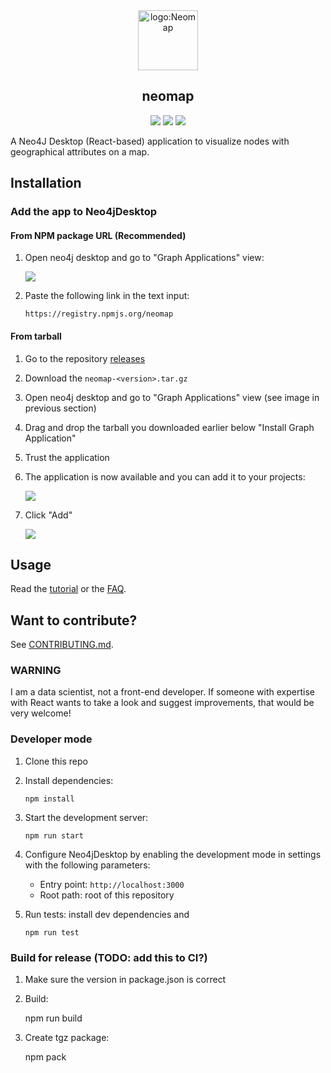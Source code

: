 <div align="center">
  <img alt="logo:Neomap" src="https://raw.githubusercontent.com/stellasia/neomap/master/public/icon.png" height="96" />
  <h2 align="center">neomap</h2>
  <p align="center">
    <a href="https://github.com/stellasia/neomap/actions"><img src="https://github.com/stellasia/neomap/workflows/Node%20CI/badge.svg" /></a>
    <a href="https://github.com/stellasia/neomap/releases/"><img src="https://img.shields.io/github/release/stellasia/neomap.svg" /></a>
    <a href="https://github.com/Naereen/StrapDown.js/graphs/commit-activity"><img src="https://img.shields.io/badge/Maintained%3F-yes-green.svg" /></a>
  </p>
</div>

A Neo4J Desktop (React-based) application to visualize nodes with geographical attributes on a map.

## Installation

### Add the app to Neo4jDesktop

#### From NPM package URL (Recommended)

1. Open neo4j desktop and go to "Graph Applications" view:

    ![](img/desktop_graphapp_install.png)

2. Paste the following link in the text input:

       https://registry.npmjs.org/neomap


#### From tarball

1. Go to the repository [releases](https://github.com/stellasia/neomap/releases)
2. Download the `neomap-<version>.tar.gz`
3. Open neo4j desktop and go to "Graph Applications" view (see image in previous section)
4. Drag and drop the tarball you downloaded earlier below "Install Graph Application"
5. Trust the application
6. The application is now available and you can add it to your projects:

   ![](img/desktop_graphapp_add.png)

7. Click "Add"

   ![](img/desktop_graphapp_add_2.png)


## Usage

Read the [tutorial](https://github.com/stellasia/neomap/wiki/NeoMap-Tutorial/) or the [FAQ](https://github.com/stellasia/neomap/wiki/FAQ).

## Want to contribute?

See [CONTRIBUTING.md](CONTRIBUTING.md).

### WARNING

I am a data scientist, not a front-end developer. If someone with expertise with React wants to take a look and suggest improvements, that would be very welcome!

### Developer mode

1.  Clone this repo

2.  Install dependencies:

        npm install

3.  Start the development server:

        npm run start

4.  Configure Neo4jDesktop by enabling the development mode in settings with the following parameters:

    - Entry point: `http://localhost:3000`
    - Root path: root of this repository

5.  Run tests: install dev dependencies and

        npm run test

### Build for release (TODO: add this to CI?)

1. Make sure the version in package.json is correct
2. Build:

    npm run build

3. Create tgz package:

    npm pack

    
